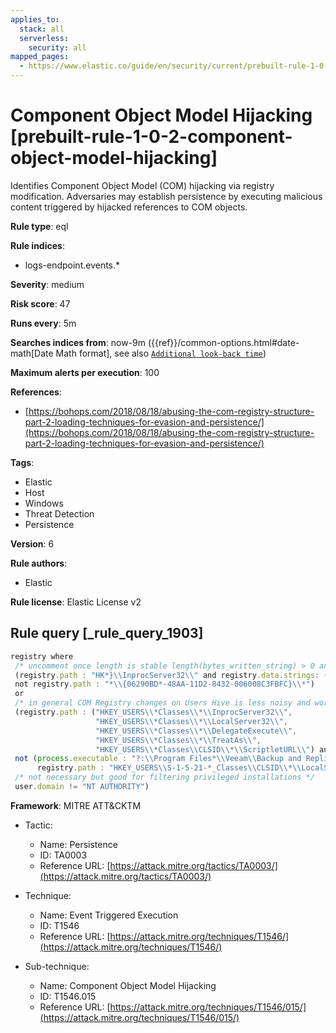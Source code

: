 ```yaml
---
applies_to:
  stack: all
  serverless:
    security: all
mapped_pages:
  - https://www.elastic.co/guide/en/security/current/prebuilt-rule-1-0-2-component-object-model-hijacking.html
---
```


# Component Object Model Hijacking [prebuilt-rule-1-0-2-component-object-model-hijacking]

Identifies Component Object Model (COM) hijacking via registry modification. Adversaries may establish persistence by executing malicious content triggered by hijacked references to COM objects.

**Rule type**: eql

**Rule indices**:

* logs-endpoint.events.*

**Severity**: medium

**Risk score**: 47

**Runs every**: 5m

**Searches indices from**: now-9m ({{ref}}/common-options.html#date-math[Date Math format], see also [`Additional look-back time`](docs-content://solutions/security/detect-and-alert/create-detection-rule.md#rule-schedule))

**Maximum alerts per execution**: 100

**References**:

* [https://bohops.com/2018/08/18/abusing-the-com-registry-structure-part-2-loading-techniques-for-evasion-and-persistence/](https://bohops.com/2018/08/18/abusing-the-com-registry-structure-part-2-loading-techniques-for-evasion-and-persistence/)

**Tags**:

* Elastic
* Host
* Windows
* Threat Detection
* Persistence

**Version**: 6

**Rule authors**:

* Elastic

**Rule license**: Elastic License v2

## Rule query [_rule_query_1903]

```js
registry where
 /* uncomment once length is stable length(bytes_written_string) > 0 and */
 (registry.path : "HK*}\\InprocServer32\\" and registry.data.strings: ("scrobj.dll", "C:\\*\\scrobj.dll") and
 not registry.path : "*\\{06290BD*-48AA-11D2-8432-006008C3FBFC}\\*")
 or
 /* in general COM Registry changes on Users Hive is less noisy and worth alerting */
 (registry.path : ("HKEY_USERS\\*Classes\\*\\InprocServer32\\",
                   "HKEY_USERS\\*Classes\\*\\LocalServer32\\",
                   "HKEY_USERS\\*Classes\\*\\DelegateExecute\\",
                   "HKEY_USERS\\*Classes\\*\\TreatAs\\",
                   "HKEY_USERS\\*Classes\\CLSID\\*\\ScriptletURL\\") and
 not (process.executable : "?:\\Program Files*\\Veeam\\Backup and Replication\\Console\\veeam.backup.shell.exe" and
      registry.path : "HKEY_USERS\\S-1-5-21-*_Classes\\CLSID\\*\\LocalServer32\\") and
 /* not necessary but good for filtering privileged installations */
 user.domain != "NT AUTHORITY")
```

**Framework**: MITRE ATT&CKTM

* Tactic:

    * Name: Persistence
    * ID: TA0003
    * Reference URL: [https://attack.mitre.org/tactics/TA0003/](https://attack.mitre.org/tactics/TA0003/)

* Technique:

    * Name: Event Triggered Execution
    * ID: T1546
    * Reference URL: [https://attack.mitre.org/techniques/T1546/](https://attack.mitre.org/techniques/T1546/)

* Sub-technique:

    * Name: Component Object Model Hijacking
    * ID: T1546.015
    * Reference URL: [https://attack.mitre.org/techniques/T1546/015/](https://attack.mitre.org/techniques/T1546/015/)



